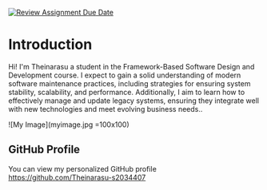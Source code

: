 [![Review Assignment Due Date](https://classroom.github.com/assets/deadline-readme-button-22041afd0340ce965d47ae6ef1cefeee28c7c493a6346c4f15d667ab976d596c.svg)](https://classroom.github.com/a/0MOLbOcH)
# Introduction
Hi! I'm Theinarasu a student in the Framework-Based Software Design and Development course. 
I expect to gain a solid understanding of modern software maintenance practices, including strategies for ensuring system stability, scalability, and performance. Additionally, I aim to learn how to effectively manage and update legacy systems, ensuring they integrate well with new technologies and meet evolving business needs..

![My Image](myimage.jpg =100x100)  <!-- Link to the uploaded image -->

## GitHub Profile

You can view my personalized GitHub profile https://github.com/Theinarasu-s2034407

